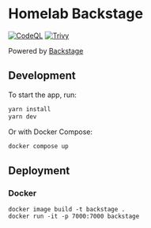 # Homelab Backstage

[![CodeQL](https://github.com/khuedoan/backstage/actions/workflows/codeql-analysis.yml/badge.svg)](https://github.com/khuedoan/backstage/actions/workflows/codeql-analysis.yml)
[![Trivy](https://github.com/khuedoan/backstage/actions/workflows/trivy-analysis.yml/badge.svg)](https://github.com/khuedoan/backstage/actions/workflows/trivy-analysis.yml)

Powered by [Backstage](https://backstage.io)

## Development

To start the app, run:

```sh
yarn install
yarn dev
```

Or with Docker Compose:

```sh
docker compose up
```

## Deployment

### Docker

```
docker image build -t backstage .
docker run -it -p 7000:7000 backstage
```
